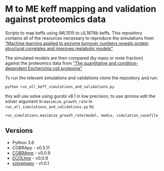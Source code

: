 # M to ME keff mapping and validation against proteomics data
Scripts to map keffs using iML1515 to iJL1678b keffs. This repository contains all of the resources necessary to reproduce the simulations from ["Machine learning applied to enzyme turnover numbers reveals protein structural correlates and improves metabolic models"](https://www.nature.com/articles/s41467-018-07652-6?WT.feed_name=subjects_machine-learning)

The simulated models are then compared (by mass or mole fraction) against the proteomics data from ["The quantitative and condition-dependent Escherichia coli proteome"](https://www.nature.com/articles/nbt.3418) 

To run the relevant simulations and validations clone the repository and run:

```python
python run_all_keff_simulations_and_validations.py
```

this will use solve using gurobi v8.1 in low precision, to use qminos edit the solver argument in `maximize_growth_rate` in `run_all_simulations_and_validations.py` to:

```python
run_simulations.maximize_growth_rate(model, media, simulation_savefile_name, solver='qminos', precision=1e-12)
```

## Versions
- Python 3.6
- COBRApy - v0.5.11
- [COBRAme](https://github.com/SBRG/cobrame) - v0.0.9
- [ECOLIme](https://github.com/SBRG/ecolime) - v0.0.9
- [solvemepy](https://github.com/SBRG/solvemepy) - v1.0.1
